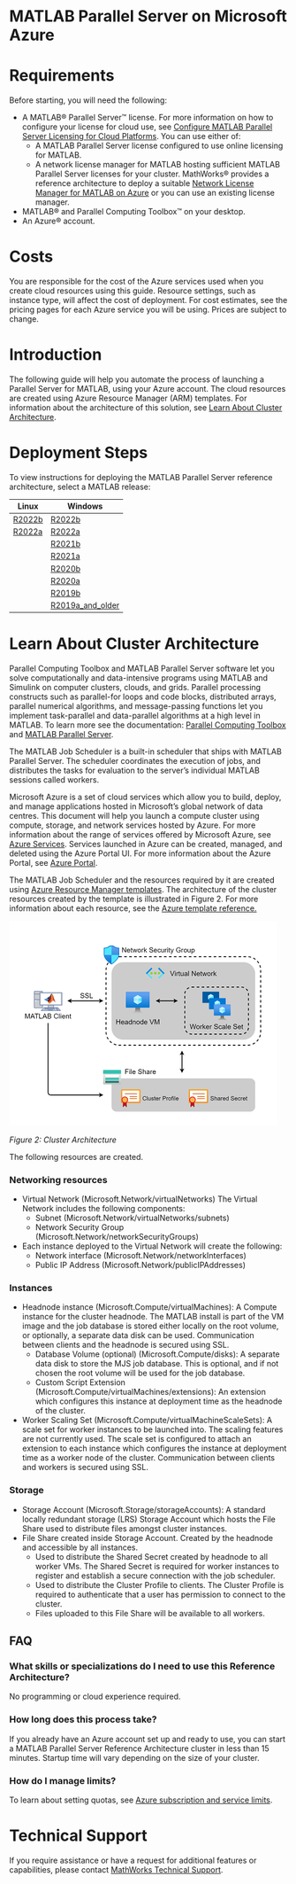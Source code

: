 # MATLAB Parallel Server on Microsoft Azure

# Requirements

Before starting, you will need the following:

* A MATLAB&reg; Parallel Server&trade; license. For more information on how to configure your license for cloud use, see [Configure MATLAB Parallel Server Licensing for Cloud Platforms](https://mathworks.com/help/matlab-parallel-server/configure-matlab-parallel-server-licensing-for-cloud-platforms.html). You can use either of:
    * A MATLAB Parallel Server license configured to use online licensing for MATLAB.
    * A network license manager for MATLAB hosting sufficient MATLAB Parallel Server licenses for your cluster. MathWorks&reg; provides a reference architecture to deploy a suitable [Network License Manager for MATLAB on Azure](https://github.com/mathworks-ref-arch/license-manager-for-matlab-on-azure) or you can use an existing license manager.
* MATLAB&reg; and Parallel Computing Toolbox&trade; on your desktop.
* An Azure&reg; account.

# Costs
You are responsible for the cost of the Azure services used when you create cloud resources using this guide. Resource settings, such as instance type, will affect the cost of deployment. For cost estimates, see the pricing pages for each Azure service you will be using. Prices are subject to change.

# Introduction
The following guide will help you automate the process of launching a Parallel Server for MATLAB, using your Azure account. The cloud resources are created using Azure Resource Manager (ARM) templates. For information about the architecture of this solution, see [Learn About Cluster Architecture](#learn-about-cluster-architecture).

# Deployment Steps

To view instructions for deploying the MATLAB Parallel Server reference architecture, select a MATLAB release:

| Linux | Windows |
| ----- | ------- |
| [R2022b](https://github.com/mathworks-ref-arch/matlab-parallel-server-on-azure-lin/tree/master/releases/R2022b/README.md) | [R2022b](releases/R2022b/README.md) |
| [R2022a](https://github.com/mathworks-ref-arch/matlab-parallel-server-on-azure-lin/tree/master/releases/R2022a/README.md) | [R2022a](releases/R2022a/README.md) |
|  | [R2021b](releases/R2021b/README.md) |
|  | [R2021a](releases/R2021a/README.md) |
|  | [R2020b](releases/R2020b/README.md) |
|  | [R2020a](releases/R2020a/README.md) |
|  | [R2019b](releases/R2019b/README.md) |
|  | [R2019a\_and\_older](releases/R2019a_and_older/README.md) |


# Learn About Cluster Architecture

Parallel Computing Toolbox and MATLAB Parallel Server software let you solve computationally and data-intensive programs using MATLAB and Simulink on computer clusters, clouds, and grids. Parallel processing constructs such as parallel-for loops and code blocks, distributed arrays, parallel numerical algorithms, and message-passing functions let you implement task-parallel and data-parallel algorithms at a high level in MATLAB. To learn more see the documentation: [Parallel Computing Toolbox](https://www.mathworks.com/help/parallel-computing/) and [MATLAB Parallel Server](https://www.mathworks.com/help/matlab-parallel-server).

The MATLAB Job Scheduler is a built-in scheduler that ships with MATLAB Parallel Server. The scheduler coordinates the execution of jobs, and distributes the tasks for evaluation to the server’s individual MATLAB sessions called workers.

Microsoft Azure is a set of cloud services which allow you to build, deploy, and manage applications hosted in Microsoft’s global network of data centres. This document will help you launch a compute cluster using compute, storage, and network services hosted by Azure. For more information about the range of services offered by Microsoft Azure, see [Azure Services](https://azure.microsoft.com/en-gb/services/). Services launched in Azure can be created, managed, and deleted using the Azure Portal UI. For more information about the Azure Portal, see [Azure Portal](https://azure.microsoft.com/en-gb/features/azure-portal/).

The MATLAB Job Scheduler and the resources required by it are created using [Azure Resource Manager templates](https://docs.microsoft.com/en-gb/azure/azure-resource-manager/resource-group-overview). The architecture of the cluster resources created by the template is illustrated in Figure 2. For more information about each resource, see the [Azure template reference.](https://docs.microsoft.com/en-us/azure/templates/)

![Cluster Architecture](img/Azure_Solution_Scale_Set.png?raw=true)

*Figure 2: Cluster Architecture*

The following resources are created.

### Networking resources
* Virtual Network (Microsoft.Network/virtualNetworks) The Virtual Network includes the following components:
    * Subnet (Microsoft.Network/virtualNetworks/subnets)
    * Network Security Group (Microsoft.Network/networkSecurityGroups)
* Each instance deployed to the Virtual Network will create the following:
    * Network interface (Microsoft.Network/networkInterfaces)
    * Public IP Address (Microsoft.Network/publicIPAddresses)

### Instances
* Headnode instance (Microsoft.Compute/virtualMachines): A Compute instance for the cluster headnode. The MATLAB install is part of the VM image and the job database is stored either locally on the root volume, or optionally, a separate data disk can be used. Communication between clients and the headnode is secured using SSL.
  * Database Volume (optional) (Microsoft.Compute/disks): A separate data disk to store the MJS job database. This is optional, and if not chosen the root volume will be used for the job database.
  * Custom Script Extension (Microsoft.Compute/virtualMachines/extensions): An extension which configures this instance at deployment time as the headnode of the cluster.
* Worker Scaling Set (Microsoft.Compute/virtualMachineScaleSets): A scale set for worker instances to be launched into. The scaling features are not currently used. The scale set is configured to attach an extension to each instance which configures the instance at deployment time as a worker node of the cluster. Communication between clients and workers is secured using SSL.

### Storage
* Storage Account (Microsoft.Storage/storageAccounts): A standard locally redundant storage (LRS) Storage Account which hosts the File Share used to distribute files amongst cluster instances.
* File Share created inside Storage Account. Created by the headnode and accessible by all instances.
    * Used to distribute the Shared Secret created by headnode to all worker VMs. The Shared Secret is required for worker instances to register and establish a secure connection with the job scheduler.
    * Used to distribute the Cluster Profile to clients. The Cluster Profile is required to authenticate that a user has permission to connect to the cluster.
    * Files uploaded to this File Share will be available to all workers.

## FAQ

### What skills or specializations do I need to use this Reference Architecture?

No programming or cloud experience required. 

### How long does this process take?

If you already have an Azure account set up and ready to use, you can start a MATLAB Parallel Server Reference Architecture cluster in less than 15 minutes. Startup time will vary depending on the size of your cluster.

### How do I manage limits? 

To learn about setting quotas, see [Azure subscription and service limits](https://docs.microsoft.com/en-us/azure/azure-resource-manager/management/azure-subscription-service-limits).

# Technical Support
If you require assistance or have a request for additional features or capabilities, please contact [MathWorks Technical Support](https://www.mathworks.com/support/contact_us.html).